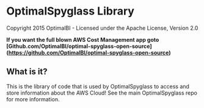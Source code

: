 # OptimalSpyglass Library #
Copyright 2015 OptimalBI - Licensed under the Apache License, Version 2.0

**If you want the full blown AWS Cost Management app goto [Github.com/OptimalBI/optimal-spyglass-open-source] (https://github.com/OptimalBI/optimal-spyglass-open-source)**

## What is it? ##
This is the library of code that is used by OptimalSpyglass to access and store information about the AWS Cloud!
See the main OptimalSpyglass repo for more information.